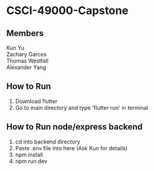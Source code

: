 # CSCI-49000-Capstone

## Members

Kun Yu  
Zachary Garces  
Thomas Westfall  
Alexander Yang

## How to Run

1. Download flutter
2. Go to main directory and type 'flutter run' in terminal

## How to Run node/express backend

1. cd into backend directory
2. Paste .env file into here (Ask Kun for details)
3. npm install
4. npm run dev
